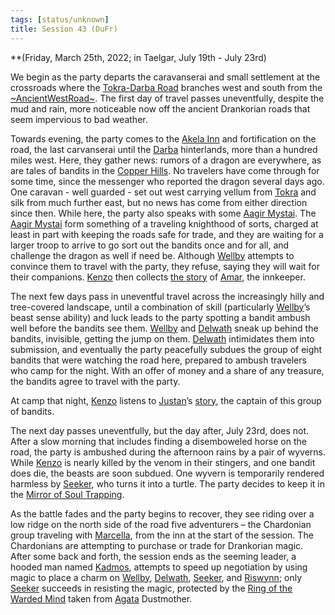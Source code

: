 ```yaml
---
tags: [status/unknown]
title: Session 43 (DuFr)
---
```


**(Friday, March 25th, 2022; in Taelgar, July 19th - July 23rd)

We begin as the party departs the caravanserai and small settlement at the crossroads where the [Tokra-Darba Road](<../../../gazetteer/greater-dunmar/roads/tokra-darba-road.md>) branches west and south from the [~AncientWestRoad~](<../../../gazetteer/greater-dunmar/roads/ancientwestroad.md>). The first day of travel passes uneventfully, despite the mud and rain, more noticeable now off the ancient Drankorian roads that seem impervious to bad weather.

Towards evening, the party comes to the [Akela Inn](<../../../gazetteer/greater-dunmar/realms/dunmar/central-dunmar/akela-inn.md>) and fortification on the road, the last carvanserai until the [Darba](<../../../gazetteer/greater-dunmar/realms/dunmar/coastal-dunmar/darba/darba.md>) hinterlands, more than a hundred miles west. Here, they gather news: rumors of a dragon are everywhere, as are tales of bandits in the [Copper Hills](<../../../gazetteer/greater-dunmar/darba-highlands/copper-hills.md>). No travelers have come through for some time, since the messenger who reported the dragon several days ago. One caravan - well guarded - set out west carrying vellum from [Tokra](<../../../gazetteer/greater-dunmar/realms/dunmar/central-dunmar/tokra/tokra.md>) and silk from much further east, but no news has come from either direction since then. While here, the party also speaks with some [Aagir Mystai](<../../../groups/dunmari-mystery-cults/aagir-mystai.md>). The [Aagir Mystai](<../../../groups/dunmari-mystery-cults/aagir-mystai.md>) form something of a traveling knighthood of sorts, charged at least in part with keeping the roads safe for trade, and they are waiting for a larger troop to arrive to go sort out the bandits once and for all, and challenge the dragon as well if need be. Although [Wellby](<../../../people/pcs/dunmar-fellowship/wellby.md>) attempts to convince them to travel with the party, they refuse, saying they will wait for their companions. [Kenzo](<../../../people/pcs/dunmar-fellowship/kenzo.md>) then collects [the story](<../collected-stories/amar-s-story.md>) of [Amar](<../../../people/dunmari/amar.md>), the innkeeper. 

The next few days pass in uneventful travel across the increasingly hilly and tree-covered landscape, until a combination of skill (particularly [Wellby](<../../../people/pcs/dunmar-fellowship/wellby.md>)’s beast sense ability) and luck leads to the party spotting a bandit ambush well before the bandits see them. [Wellby](<../../../people/pcs/dunmar-fellowship/wellby.md>) and [Delwath](<../../../people/pcs/dunmar-fellowship/delwath.md>) sneak up behind the bandits, invisible, getting the jump on them. [Delwath](<../../../people/pcs/dunmar-fellowship/delwath.md>) intimidates them into submission, and eventually the party peacefully subdues the group of eight bandits that were watching the road here, prepared to ambush travelers who camp for the night. With an offer of money and a share of any treasure, the bandits agree to travel with the party.

At camp that night, [Kenzo](<../../../people/pcs/dunmar-fellowship/kenzo.md>) listens to [Justan](<../../../people/dunmari/justan.md>)’s [story](<../collected-stories/justan-s-story.md>), the captain of this group of bandits. 

The next day passes uneventfully, but the day after, July 23rd, does not. After a slow morning that includes finding a disemboweled horse on the road, the party is ambushed during the afternoon rains by a pair of wyverns. While [Kenzo](<../../../people/pcs/dunmar-fellowship/kenzo.md>) is nearly killed by the venom in their stingers, and one bandit does die, the beasts are soon subdued. One wyvern is temporarily rendered harmless by [Seeker](<../../../people/pcs/dunmar-fellowship/seeker.md>), who turns it into a turtle. The party decides to keep it in the [Mirror of Soul Trapping](<../treasure/treasure-from-agata/mirror-of-soul-trapping.md>). 

As the battle fades and the party begins to recover, they see riding over a low ridge on the north side of the road five adventurers – the Chardonian group traveling with [Marcella](<../../../people/chardonians/marcella.md>), from the inn at the start of the session. The Chardonians are attempting to purchase or trade for Drankorian magic. After some back and forth, the session ends as the seeming leader, a hooded man named [Kadmos](<../../../people/chardonians/kadmos.md>), attempts to speed up negotiation by using magic to place a charm on [Wellby](<../../../people/pcs/dunmar-fellowship/wellby.md>), [Delwath](<../../../people/pcs/dunmar-fellowship/delwath.md>), [Seeker](<../../../people/pcs/dunmar-fellowship/seeker.md>), and [Riswynn](<../../../people/pcs/dunmar-fellowship/riswynn.md>); only [Seeker](<../../../people/pcs/dunmar-fellowship/seeker.md>) succeeds in resisting the magic, protected by the [Ring of the Warded Mind](<../treasure/treasure-from-agata/ring-of-the-warded-mind.md>) taken from [Agata](<../../../people/fey/agata.md>) Dustmother.